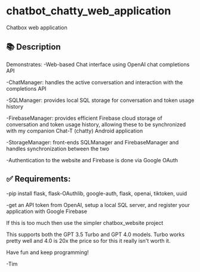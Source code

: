 # chatbot_chatty_web_application
Chatbox web application
## 📚 Description
Demonstrates:
  -Web-based Chat interface using OpenAI chat completions API
  
  -ChatManager: handles the active conversation and interaction with the completions API
  
  -SQLManager: provides local SQL storage for conversation and token usage history
  
  -FirebaseManager: provides efficient Firebase cloud storage of conversation and token usage history, allowing these to be synchronized with my companion Chat-T (chatty) Android application
  
  -StorageManager: front-ends SQLManager and FirebaseManager and handles synchronization between the two
  
  -Authentication to the website and Firebase is done via Google OAuth
  
## ✅ Requirements:
  -pip install flask, flask-OAuthlib, google-auth, flask, openai, tiktoken, uuid
  
  -get an API token from OpenAI, setup a local SQL server, and register your application with Google Firebase
  
If this is too much then use the simpler chatbox_website project

This supports both the GPT 3.5 Turbo and GPT 4.0 models.  Turbo works pretty well and 4.0 is 20x the price so for this it really isn't worth it. 

Have fun and keep programming!

-Tim
